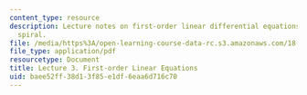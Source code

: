 ```yaml
---
content_type: resource
description: Lecture notes on first-order linear differential equations, and the logarithmic
  spiral.
file: /media/https%3A/open-learning-course-data-rc.s3.amazonaws.com/18-034-honors-differential-equations-spring-2009/baee52ff38d13f85e1df6eaa6d716c70_MIT18_034s09_lec03.pdf
file_type: application/pdf
resourcetype: Document
title: Lecture 3. First-order Linear Equations
uid: baee52ff-38d1-3f85-e1df-6eaa6d716c70
---
```

